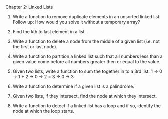 Chapter 2: Linked Lists

1. Write a function to remove duplicate elements in an unsorted linked list.
   Follow up: How would you solve it without a temporary array?

2. Find the kth to last element in a list.

3. Write a function to delete a node from the middle of a given list (i.e. not
   the first or last node).

4. Write a function to partition a linked list such that all numbers less than
   a given value come before all numbers greater then or equal to the value.

5. Given two lists, write a function to sum the together in to a 3rd list.
   1 -> 0 -> 1  +  2 -> 0 -> 2  =  3 -> 0 -> 3

6. Write a function to determine if a given list is a palindrome.

7. Given two lists, if they intersect, find the node at which they intersect.

8. Write a function to detect if a linked list has a loop and if so, identify
   the node at which the loop starts.

